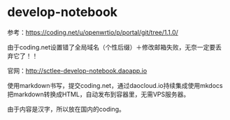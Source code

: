 # develop-notebook
参考：https://coding.net/u/openwrtio/p/portal/git/tree/1.1.0/

由于coding.net设置错了全局域名（个性后缀）＋修改邮箱失败，无奈一定要丢弃它了！！

官网：http://sctlee-develop-notebook.daoapp.io

使用markdown书写，提交coding.net，通过daocloud.io持续集成使用mkdocs把markdown转换成HTML，自动发布到容器里，无需VPS服务器。

由于内容是汉字，所以放在国内的coding。
